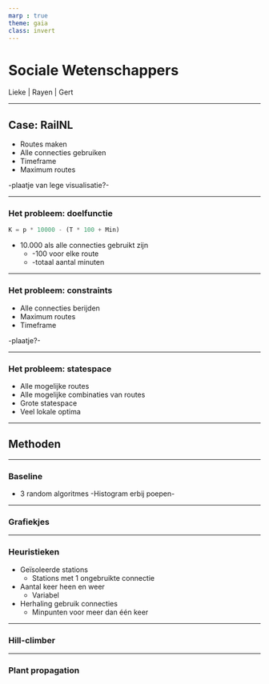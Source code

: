 ```yaml
---
marp : true
theme: gaia
class: invert
---
```


# Sociale Wetenschappers
Lieke | Rayen | Gert

---
## Case: RailNL
- Routes maken
- Alle connecties gebruiken
- Timeframe
- Maximum routes

-plaatje van lege visualisatie?-

---
### Het probleem: doelfunctie
```python
K = p * 10000 - (T * 100 + Min)
```

- 10.000 als alle connecties gebruikt zijn
    - -100 voor elke route
    - -totaal aantal minuten

---
### Het probleem: constraints
- Alle connecties berijden
- Maximum routes
- Timeframe

-plaatje?-

---
### Het probleem: statespace
- Alle mogelijke routes
- Alle mogelijke combinaties van routes
- Grote statespace
- Veel lokale optima

---
## Methoden

---

### Baseline

- 3 random algoritmes
-Histogram erbij poepen-

---

### Grafiekjes


---

### Heuristieken
- Geïsoleerde stations
    - Stations met 1 ongebruikte connectie
- Aantal keer heen en weer
    - Variabel
- Herhaling gebruik connecties
    - Minpunten voor meer dan één keer

---

### Hill-climber

---

### Plant propagation


